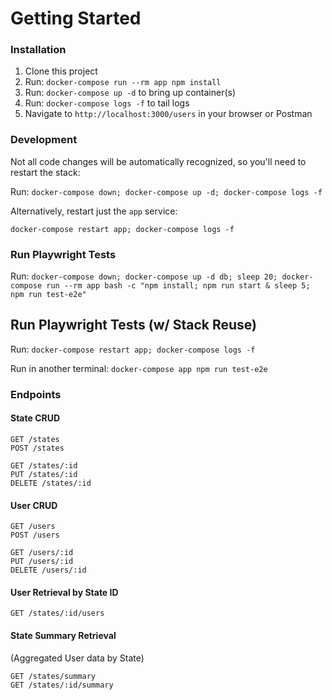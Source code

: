 # Getting Started

### Installation

1. Clone this project
1. Run: `docker-compose run --rm app npm install`
1. Run: `docker-compose up -d` to bring up container(s)
1. Run: `docker-compose logs -f` to tail logs
1. Navigate to `http://localhost:3000/users` in your browser or Postman

### Development

Not all code changes will be automatically recognized, so you'll need to restart the stack:

Run: `docker-compose down; docker-compose up -d; docker-compose logs -f`

Alternatively, restart just the `app` service:

`docker-compose restart app; docker-compose logs -f`

### Run Playwright Tests

Run: `docker-compose down; docker-compose up -d db; sleep 20; docker-compose run --rm app bash -c "npm install; npm run start & sleep 5; npm run test-e2e"`

## Run Playwright Tests (w/ Stack Reuse)

Run: `docker-compose restart app; docker-compose logs -f`

Run in another terminal: `docker-compose app npm run test-e2e`

### Endpoints

#### State CRUD

```
GET /states
POST /states

GET /states/:id
PUT /states/:id
DELETE /states/:id
```

#### User CRUD

```
GET /users
POST /users

GET /users/:id
PUT /users/:id
DELETE /users/:id
```

#### User Retrieval by State ID

```
GET /states/:id/users
```

#### State Summary Retrieval

(Aggregated User data by State)

```
GET /states/summary
GET /states/:id/summary
```
